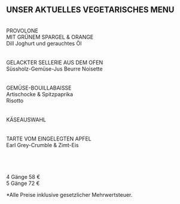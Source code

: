 ## UNSER AKTUELLES VEGETARISCHES MENU
  

<br>  
PROVOLONE <br>
MIT GRÜNEM SPARGEL & ORANGE <br>
Dill Joghurt und gerauchtes Öl <br>
<br>
<br>
GELACKTER SELLERIE AUS DEM OFEN<br>
Süssholz-Gemüse-Jus    
Beurre Noisette<br>  
<br>
<br>
GEMÜSE-BOUILLABAISSE<br>
Artischocke & Spitzpaprika<br>
Risotto<br>  
<br>
<br>
KÄSEAUSWAHL<br>
<br>
<br>
TARTE VOM EINGELEGTEN APFEL<br>
Earl Grey-Crumble & Zimt-Eis<br>  
<br>
<br>
<br>
<br>
4 Gänge 58 €<br>  
5 Gänge 72 €<br>    
 
  
\*Alle Preise inklusive gesetzlicher Mehrwertsteuer.
